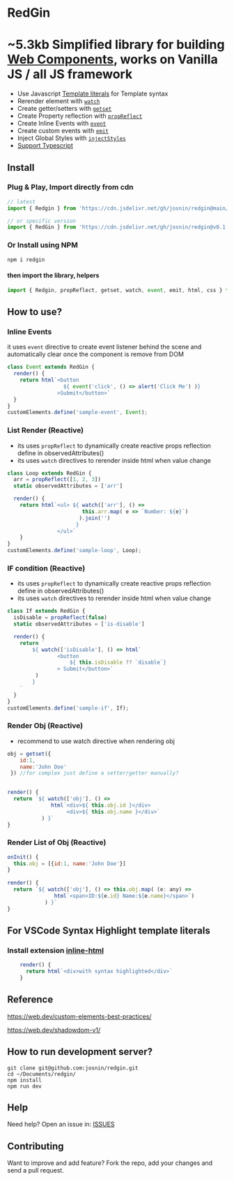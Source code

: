 # RedGin
# ~5.3kb Simplified library for building [Web Components](https://developer.mozilla.org/en-US/docs/Web/Web_Components), works on Vanilla JS / all JS framework

* Use Javascript [Template literals](https://developer.mozilla.org/en-US/docs/Web/JavaScript/Reference/Template_literals) for Template syntax
* Rerender element with [`watch`](https://stackblitz.com/edit/typescript-t3fqo8?file=sampleWatch.ts)  
* Create getter/setters with [`getset`](https://stackblitz.com/edit/typescript-t3fqo8?file=sampleWatch.ts)   
* Create Property reflection with [`propReflect`](https://stackblitz.com/edit/typescript-hlms7u?file=index.html)
* Create Inline Events with [`event`](https://stackblitz.com/edit/typescript-t3fqo8?file=sampleWatch.ts)   
* Create custom events with [`emit`](https://stackblitz.com/edit/redgin-childtoparent?file=index.ts) 
* Inject Global Styles with [`injectStyles`](https://stackblitz.com/edit/redgin-bootstrap?file=index.ts)
* [Support Typescript](https://stackblitz.com/edit/typescript-ue61k6?file=index.ts)


## Install

### Plug & Play, Import directly from cdn

```js
// latest 
import { Redgin } from 'https://cdn.jsdelivr.net/gh/josnin/redgin@main/dist/redgin.min.js'

// or specific version
import { RedGin } from 'https://cdn.jsdelivr.net/gh/josnin/redgin@v0.1.15/dist/redgin.min.js'
```

### Or Install using NPM

```js
npm i redgin   
```

#### then import the library, helpers

```js
import { Redgin, propReflect, getset, watch, event, emit, html, css } from 'redgin'
```


## How to use?
### Inline Events
it uses <code>event</code> directive to create event listener behind the scene and automatically clear once the component is remove from DOM
```js
class Event extends RedGin { 
  render() {
    return html`<button 
                  ${ event('click', () => alert('Click Me') )} 
                >Submit</button>`
  } 
}
customElements.define('sample-event', Event);
```

### List Render (Reactive) 
* its uses <code>propReflect</code> to dynamically create reactive props reflection define in observedAttributes()
* its uses <code>watch</code> directives to rerender inside html when value change
```js
class Loop extends RedGin {
  arr = propReflect([1, 2, 3])
  static observedAttributes = ['arr'] 

  render() {    
    return html`<ul> ${ watch(['arr'], () => 
                        this.arr.map( e => `Number: ${e}`) 
                       ).join('') 
                      } 
                </ul>`
    } 
}
customElements.define('sample-loop', Loop);
```

### IF condition (Reactive)
* its uses <code>propReflect</code> to dynamically create reactive props reflection define in observedAttributes()
* its uses <code>watch</code> directives to rerender inside html when value change
```js
class If extends RedGin {
  isDisable = propReflect(false)
  static observedAttributes = ['is-disable']

  render() {
    return `
        ${ watch(['isDisable'], () => html`
                <button
                    ${ this.isDisable ?? `disable`}
                > Submit</button>`
         )
        }
    `
  }
}
customElements.define('sample-if', If);
```

### Render Obj (Reactive)
* recommend to use watch directive when rendering obj
```js
obj = getset({
    id:1, 
    name:'John Doe'
 }) //for complex just define a setter/getter manually?

  
render() {       
  return `${ watch(['obj'], () => 
              html`<div>${ this.obj.id }</div>
                   <div>${ this.obj.name }</div>` 
           ) }`
}
```

### Render List of Obj (Reactive)
```js
onInit() {
  this.obj = [{id:1, name:'John Doe'}]
}
  
render() {       
  return `${ watch(['obj'], () => this.obj.map( (e: any) => 
               html`<span>ID:${e.id} Name:${e.name}</span>`)
            ) }`
}
```

## For VSCode Syntax Highlight template literals

### Install extension [inline-html](https://marketplace.visualstudio.com/items?itemName=pushqrdx.inline-html)

```js
    render() {
      return html`<div>with syntax highlighted</div>`
    }
```



## Reference
https://web.dev/custom-elements-best-practices/

https://web.dev/shadowdom-v1/


## How to run development server? 
```
git clone git@github.com:josnin/redgin.git 
cd ~/Documents/redgin/
npm install
npm run dev
```

## Help

Need help? Open an issue in: [ISSUES](https://github.com/josnin/redgin/issues)


## Contributing
Want to improve and add feature? Fork the repo, add your changes and send a pull request.

